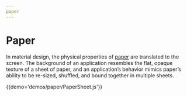 ```yaml
---
paper
---
```


# Paper

In material design, the physical properties of [paper](https://material.google.com/layout/principles.html#principles-how-paper-works) are translated to the screen.
The background of an application resembles the flat, opaque texture of a sheet of paper, and an application’s behavior mimics paper’s ability to be re-sized, shuffled, and bound together in multiple sheets.

{{demo='demos/paper/PaperSheet.js'}}
